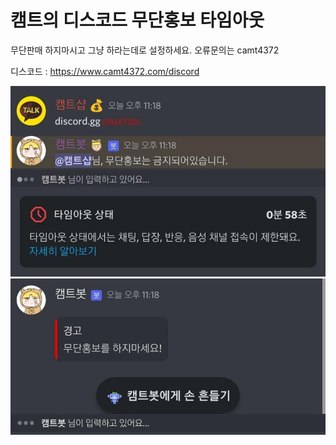 # 캠트의 디스코드 무단홍보 타임아웃
무단판매 하지마시고 그냥 하라는데로 설정하세요.
오류문의는 camt4372

디스코드 : https://www.camt4372.com/discord

![사용 예시](https://github.com/Camt4372/discord-spam-timeout/blob/main/Screenshot_20230718_231810_Bluecord.jpg)
![사용 예시](https://github.com/Camt4372/discord-spam-timeout/blob/main/Screenshot_20230718_231819_Bluecord.jpg)
